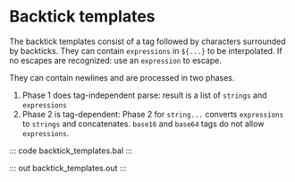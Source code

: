 # Backtick templates

The backtick templates consist of a tag followed by characters surrounded by backticks. They can contain
`expressions` in `${...}` to be interpolated. If no escapes are recognized: use an `expression` to escape.

They can contain newlines and are processed in two phases.

1. Phase 1 does tag-independent parse: result is a list of `strings` and `expressions`</li>
2. Phase 2 is tag-dependent: Phase 2 for `string...` converts `expressions` to `strings` and concatenates. `base16` and `base64` tags do not allow `expressions`.

::: code backtick_templates.bal :::

::: out backtick_templates.out :::